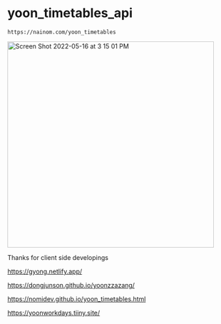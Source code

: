 # yoon_timetables_api


```
https://nainom.com/yoon_timetables
```

<img width="463" alt="Screen Shot 2022-05-16 at 3 15 01 PM" src="https://user-images.githubusercontent.com/3889468/168530459-df1e0970-2105-4795-8a90-7c8991170b7c.png">


Thanks for client side developings

https://gyong.netlify.app/

https://dongjunson.github.io/yoonzzazang/

https://nomidev.github.io/yoon_timetables.html

https://yoonworkdays.tiiny.site/
